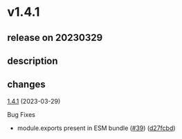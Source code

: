 # v1.4.1

## release on 20230329
## description
## changes
<a href="https://github.com/stoplightio/spectral-owasp-ruleset/compare/v1.4.0...v1.4.1">1.4.1</a> (2023-03-29)

Bug Fixes

* module.exports present in ESM bundle (<a href="https://github.com/stoplightio/spectral-owasp-ruleset/issues/39" data-hovercard-type="pull_request" data-hovercard-url="/stoplightio/spectral-owasp-ruleset/pull/39/hovercard">#39</a>) (<a href="https://github.com/stoplightio/spectral-owasp-ruleset/commit/d27fcbd82beaf95dd6cac51b4d003d52eb8bda15">d27fcbd</a>)

